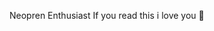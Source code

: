 Neopren Enthusiast
If you read this i love you 💜
<!---
TragaSables23/TragaSables23 is a ✨ special ✨ repository because its `README.md` (this file) appears on your GitHub profile.
You can click the Preview link to take a look at your changes.
--->
